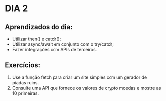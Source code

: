 # DIA 2

## Aprendizados do dia:
* Utilizar then() e catch();
* Utilizar async/await em conjunto com o try/catch;
* Fazer integrações com APIs de terceiros.

## Exercícios:
1. Use a função fetch para criar um site simples com um gerador de piadas ruins.
2. Consulte uma API que fornece os valores de crypto moedas e mostre as 10 primeiras.